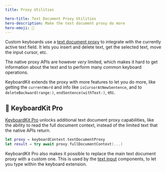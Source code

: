```yaml
---
title: Proxy Utilities

hero-title: Text Document Proxy Utilities
hero-description: Make the text document proxy do more
hero-emoji: 📄
---
```


Custom keyboards use a [text document proxy](/terminology) to integrate with the currently active text field. It lets you insert and delete text, get the selected text, move the input cursor, etc.

The native proxy APIs are however *very* limited, which makes it hard to get information about the text and to perform many common keyboard operations. 

KeyboardKit extends the proxy with more features to let you do more, like getting the ``currentWord`` and info like ``isCursorAtNewSentence``, and to  ``deleteBackward(range:)``, ``endSentence(withText:)``, etc.


## 👑 KeyboardKit Pro

[KeyboardKit Pro][Pro] unlocks additional text document proxy capabilities, like the ability to read the full document context, instead of the limited text that the native APIs return.


```swift
let proxy = keyboardContext.textDocumentProxy
let result = try await proxy.fullDocumentContext(...)
```

KeyboardKit Pro also makes it possible to replace the main text document proxy with a custom one. This is used by the [text input](/features/text-input) components, to let you type within the keyboard extension.


[Pro]: /pro
